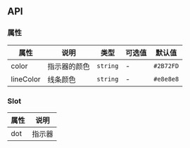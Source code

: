## API

### 属性

| 属性        | 说明     | 类型       | 可选值 | 默认值       |
| --------- | ------ | -------- | --- | --------- |
| color     | 指示器的颜色 | `string` | -   | `#2B72FD` |
| lineColor | 线条颜色   | `string` | -   | `#e8e8e8` |


### Slot
| 属性  | 说明  |
| --- | --- |
| dot | 指示器 |

